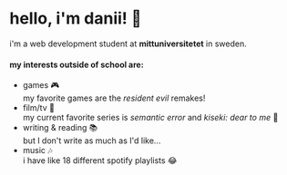 # hello, i'm danii! 🖤
i'm a web development student at **mittuniversitetet** in sweden.

#### my interests outside of school are:
* games 🎮  
  my favorite games are the _resident evil_ remakes!
* film/tv 🎥  
  my current favorite series is _semantic error_ and _kiseki: dear to me_ 🖤
* writing & reading 📚  
  but I don't write as much as I'd like...
* music 🎶  
  i have like 18 different spotify playlists 😂
